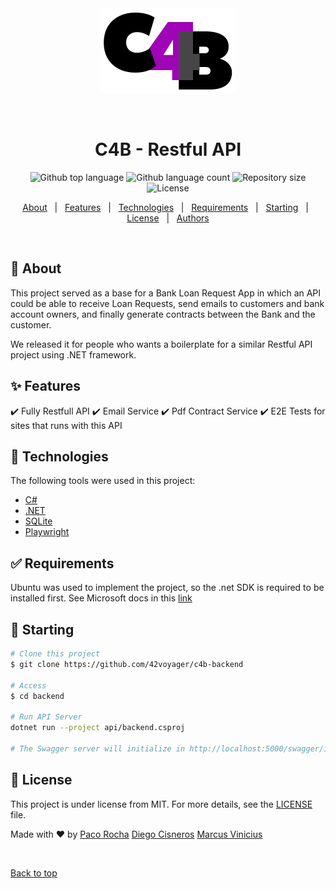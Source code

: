 <div align="center" id="top"> 
  <img src="./assets/logo_c4b.png" alt="Backend" />

  &#xa0;

  <!-- <a href="https://backend.netlify.app">Demo</a> -->
</div>

<h1 align="center"> C4B - Restful API</h1>

<p align="center">
  <img alt="Github top language" src="https://img.shields.io/github/languages/top/42voyager/c4b-backend?color=56BEB8">

  <img alt="Github language count" src="https://img.shields.io/github/languages/count/42voyager/c4b-backend?color=56BEB8">

  <img alt="Repository size" src="https://img.shields.io/github/repo-size/42voyager/c4b-backend?color=56BEB8">

  <img alt="License" src="https://img.shields.io/github/license/42voyager/c4b-backend?color=56BEB8">
</p>

<!-- Status -->

<!-- <h4 align="center"> 
	🚧  Backend 🚀 Under construction...  🚧
</h4> 

<hr> -->

<p align="center">
  <a href="#dart-about">About</a> &#xa0; | &#xa0; 
  <a href="#sparkles-features">Features</a> &#xa0; | &#xa0;
  <a href="#rocket-technologies">Technologies</a> &#xa0; | &#xa0;
  <a href="#white_check_mark-requirements">Requirements</a> &#xa0; | &#xa0;
  <a href="#checkered_flag-starting">Starting</a> &#xa0; | &#xa0;
  <a href="#memo-license">License</a> &#xa0; | &#xa0;
  <a href="https://github.com/42voyager" target="_blank">Authors</a>
</p>

<br>

## :dart: About ##

This project served as a base for a Bank Loan Request App in which an API could be able to receive Loan Requests, send emails to customers and bank account owners, and finally generate contracts between the Bank and the customer.

We released it for people who wants a boilerplate for a similar Restful API project using .NET framework.

## :sparkles: Features ##

:heavy_check_mark: Fully Restfull API
:heavy_check_mark: Email Service
:heavy_check_mark: Pdf Contract Service
:heavy_check_mark: E2E Tests for sites that runs with this API 

## :rocket: Technologies ##

The following tools were used in this project:

- [C#](https://docs.microsoft.com/en-us/dotnet/csharp/)
- [.NET](https://dotnet.microsoft.com/en-us/)
- [SQLite](https://www.sqlite.org/index.html)
- [Playwright](https://playwright.dev/https://reactnative.dev/)

## :white_check_mark: Requirements ##
Ubuntu was used to implement the project, so the .net SDK is required to be installed first. See Microsoft docs in this [link](https://docs.microsoft.com/en-us/dotnet/core/install/linux-ubuntu)

## :checkered_flag: Starting ##


```bash
# Clone this project
$ git clone https://github.com/42voyager/c4b-backend

# Access
$ cd backend

# Run API Server
dotnet run --project api/backend.csproj

# The Swagger server will initialize in http://localhost:5000/swagger/index.html
```

## :memo: License ##

This project is under license from MIT. For more details, see the [LICENSE](LICENSE.md) file.

Made with :heart: by <a href="https://github.com/pacorocha" target="_blank">Paco Rocha</a>
<a href="https://github.com/diegocl02" target="_blank">Diego Cisneros</a> <a href="https://github.com/MarcusVinix" target="_blank">Marcus Vinicius</a>

&#xa0;

<a href="#top">Back to top</a>
